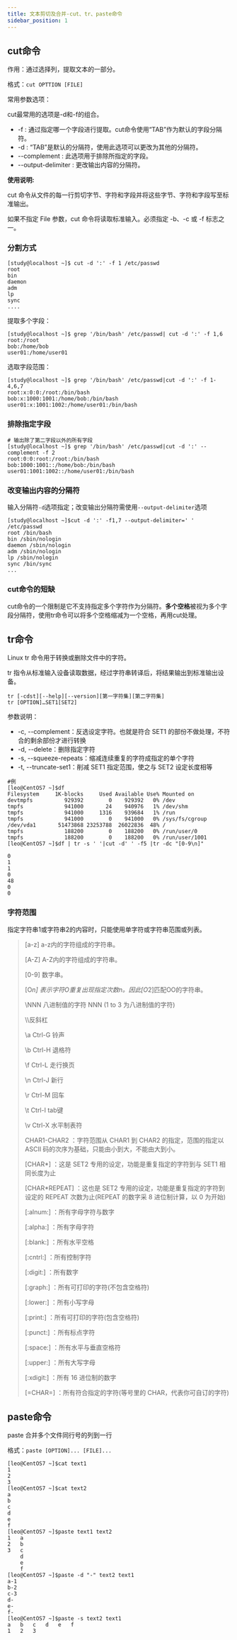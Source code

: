 ```yaml
---
title: 文本剪切及合并-cut、tr、paste命令
sidebar_position: 1
---
```


## cut命令

作用：通过选择列，提取文本的一部分。

格式：`cut OPTTION [FILE]` 

常用参数选项：

cut最常用的选项是-d和-f的组合。

- -f : 通过指定哪一个字段进行提取。cut命令使用“TAB”作为默认的字段分隔符。
- -d : “TAB”是默认的分隔符，使用此选项可以更改为其他的分隔符。
- --complement : 此选项用于排除所指定的字段。
- --output-delimiter : 更改输出内容的分隔符。

**使用说明:**

cut 命令从文件的每一行剪切字节、字符和字段并将这些字节、字符和字段写至标准输出。

如果不指定 File 参数，cut 命令将读取标准输入。必须指定 -b、-c 或 -f 标志之一。



### 分割方式

```shell
[study@localhost ~]$ cut -d ':' -f 1 /etc/passwd
root
bin
daemon
adm
lp
sync
....
```

提取多个字段：

```shell
[study@localhost ~]$ grep '/bin/bash' /etc/passwd| cut -d ':' -f 1,6
root:/root
bob:/home/bob
user01:/home/user01
```

选取字段范围：

```shell
[study@localhost ~]$ grep '/bin/bash' /etc/passwd|cut -d ':' -f 1-4,6,7
root:x:0:0:/root:/bin/bash
bob:x:1000:1001:/home/bob:/bin/bash
user01:x:1001:1002:/home/user01:/bin/bash
```

### 排除指定字段

```shell
# 输出除了第二字段以外的所有字段
[study@localhost ~]$ grep '/bin/bash' /etc/passwd|cut -d ':' --complement -f 2
root:0:0:root:/root:/bin/bash
bob:1000:1001::/home/bob:/bin/bash
user01:1001:1002::/home/user01:/bin/bash
```

### 改变输出内容的分隔符

输入分隔符`-d`选项指定；改变输出分隔符需使用`--output-delimiter`选项

```shell
[study@localhost ~]$cut -d ':' -f1,7 --output-delimiter=' ' /etc/passwd
root /bin/bash
bin /sbin/nologin
daemon /sbin/nologin
adm /sbin/nologin
lp /sbin/nologin
sync /bin/sync
...

```

### cut命令的短缺

cut命令的一个限制是它不支持指定多个字符作为分隔符。**多个空格**被视为多个字段分隔符，使用tr命令可以将多个空格缩减为一个空格，再用cut处理。

## tr命令

Linux tr 命令用于转换或删除文件中的字符。

tr 指令从标准输入设备读取数据，经过字符串转译后，将结果输出到标准输出设备。

```shell
tr [-cdst][--help][--version][第一字符集][第二字符集]  
tr [OPTION]…SET1[SET2] 
```

参数说明：

- -c, --complement：反选设定字符。也就是符合 SET1 的部份不做处理，不符合的剩余部份才进行转换
- -d, --delete：删除指定字符
- -s, --squeeze-repeats：缩减连续重复的字符成指定的单个字符
- -t, --truncate-set1：削减 SET1 指定范围，使之与 SET2 设定长度相等

```shell
#例
[leo@CentOS7 ~]$df
Filesystem     1K-blocks     Used Available Use% Mounted on
devtmpfs          929392        0    929392   0% /dev
tmpfs             941000       24    940976   1% /dev/shm
tmpfs             941000     1316    939684   1% /run
tmpfs             941000        0    941000   0% /sys/fs/cgroup
/dev/vda1       51473868 23253788  26022836  48% /
tmpfs             188200        0    188200   0% /run/user/0
tmpfs             188200        0    188200   0% /run/user/1001
[leo@CentOS7 ~]$df | tr -s ' '|cut -d' ' -f5 |tr -dc "[0-9\n]"

0
1
1
0
48
0
0
```

### 字符范围

指定字符串1或字符串2的内容时，只能使用单字符或字符串范围或列表。

> [a-z] a-z内的字符组成的字符串。
>
> [A-Z] A-Z内的字符组成的字符串。
>
> [0-9] 数字串。
>
> [O*n] 表示字符O重复出现指定次数n。因此[O*2]匹配OO的字符串。
>
> \NNN 八进制值的字符 NNN (1 to 3 为八进制值的字符)
>
> \\\反斜杠
>
> \a Ctrl-G 铃声
>
> \b Ctrl-H 退格符
>
> \f Ctrl-L 走行换页
>
> \n Ctrl-J 新行
>
> \r Ctrl-M 回车
>
> \t Ctrl-I tab键
>
> \v Ctrl-X 水平制表符
>
> CHAR1-CHAR2 ：字符范围从 CHAR1 到 CHAR2 的指定，范围的指定以 ASCII 码的次序为基础，只能由小到大，不能由大到小。
>
> [CHAR\*] ：这是 SET2 专用的设定，功能是重复指定的字符到与 SET1 相同长度为止
>
> [CHAR\*REPEAT] ：这也是 SET2 专用的设定，功能是重复指定的字符到设定的 REPEAT 次数为止(REPEAT 的数字采 8 进位制计算，以 0 为开始)
>
> [:alnum:] ：所有字母字符与数字
>
> [:alpha:] ：所有字母字符
>
> [:blank:] ：所有水平空格
>
> [:cntrl:] ：所有控制字符
>
> [:digit:] ：所有数字
>
> [:graph:] ：所有可打印的字符(不包含空格符)
>
> [:lower:] ：所有小写字母
>
> [:print:] ：所有可打印的字符(包含空格符)
>
> [:punct:] ：所有标点字符
>
> [:space:] ：所有水平与垂直空格符
>
> [:upper:] ：所有大写字母
>
> [:xdigit:] ：所有 16 进位制的数字
>
> [=CHAR=] ：所有符合指定的字符(等号里的 CHAR，代表你可自订的字符)



## paste命令

paste 合并多个文件同行号的列到一行

格式：`paste [OPTION]... [FILE]...`

```shell
[leo@CentOS7 ~]$cat text1
1
2
3
[leo@CentOS7 ~]$cat text2
a
b
c
d
e
f
[leo@CentOS7 ~]$paste text1 text2
1	a
2	b
3	c
	d
	e
	f
[leo@CentOS7 ~]$paste -d "-" text2 text1
a-1
b-2
c-3
d-
e-
f-
[leo@CentOS7 ~]$paste -s text2 text1
a	b	c	d	e	f
1	2	3
```

